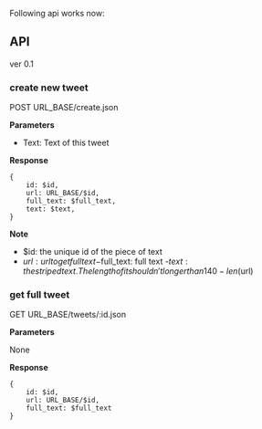 Following api works now:

## API

ver 0.1

### create new tweet

POST URL_BASE/create.json

**Parameters**

 - Text: Text of this tweet

**Response**

	{
		id: $id,
		url: URL_BASE/$id,
		full_text: $full_text,
		text: $text,
	}

**Note**
	
 - $id: the unique id of the piece of text
 - $url: url to get full text
 -$full_text: full text
 -$text: the striped text. The length of it shouldn't longer than 140 - len($url)

### get full tweet

GET URL_BASE/tweets/:id.json

**Parameters**

 None

**Response**

	{
		id: $id,
		url: URL_BASE/$id,
		full_text: $full_text
	}

